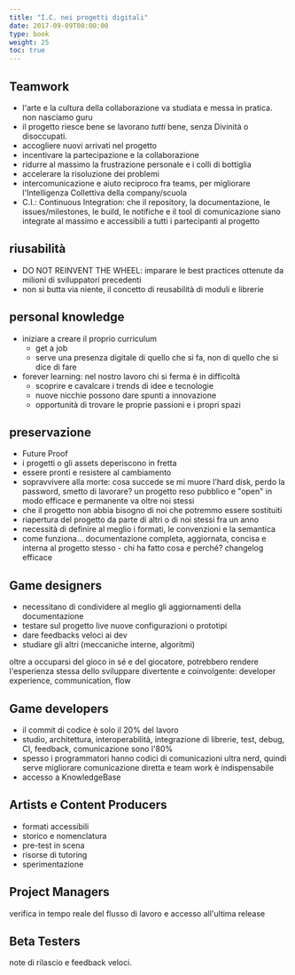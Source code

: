 ```yaml
---
title: "I.C. nei progetti digitali"
date: 2017-09-09T00:00:00
type: book
weight: 25
toc: true
---
```


## Teamwork
- l'arte e la cultura della collaborazione va studiata e messa in pratica. non nasciamo guru
- il progetto riesce bene se lavorano _tutti_ bene, senza Divinità o disoccupati.
- accogliere nuovi arrivati nel progetto
- incentivare la partecipazione e la collaborazione
- ridurre al massimo la frustrazione personale e i colli di bottiglia
- accelerare la risoluzione dei problemi
- intercomunicazione e aiuto reciproco fra teams, per migliorare l'Intelligenza Collettiva della company/scuola
- C.I.: Continuous Integration: che il repository, la documentazione, le issues/milestones, le build, le notifiche e il tool di comunicazione siano integrate al massimo e accessibili a tutti i partecipanti al progetto

## riusabilità
- DO NOT REINVENT THE WHEEL: imparare le best practices ottenute da milioni di sviluppatori precedenti
- non si butta via niente, il concetto di reusabilità di moduli e librerie

## personal knowledge
- iniziare a creare il proprio curriculum
  - get a job
  - serve una presenza digitale di quello che si fa, non di quello che si dice di fare
- forever learning: nel nostro lavoro chi si ferma è in difficoltà
  - scoprire e cavalcare i trends di idee e tecnologie
  - nuove nicchie possono dare spunti a innovazione
  - opportunità di trovare le proprie passioni e i propri spazi

## preservazione
- Future Proof
- i progetti o gli assets deperiscono in fretta
- essere pronti e resistere al cambiamento
- sopravvivere alla morte: cosa succede se mi muore l'hard disk, perdo la password, smetto di lavorare? un progetto reso pubblico e "open" in modo efficace e permanente va oltre noi stessi
- che il progetto non abbia bisogno di noi che potremmo essere sostituiti
- riapertura del progetto da parte di altri o di noi stessi fra un anno
- necessità di definire al meglio i formati, le convenzioni e la semantica
- come funziona... documentazione completa, aggiornata, concisa e interna al progetto stesso - chi ha fatto cosa e perché? changelog efficace

## Game designers
- necessitano di condividere al meglio gli aggiornamenti della documentazione
- testare sul progetto live nuove configurazioni o prototipi
- dare feedbacks veloci ai dev
- studiare gli altri (meccaniche interne, algoritmi)

oltre a occuparsi del gioco in sé e del giocatore,
potrebbero rendere l'esperienza stessa dello sviluppare divertente e coinvolgente: developer experience, communication, flow

## Game developers
- il commit di codice è solo il 20% del lavoro
- studio, architettura, interoperabilità, integrazione di librerie, test, debug, CI, feedback, comunicazione sono l'80%
- spesso i programmatori hanno codici di comunicazioni ultra nerd, quindi serve migliorare comunicazione diretta e team work è indispensabile
- accesso a KnowledgeBase

## Artists e Content Producers
- formati accessibili
- storico e nomenclatura
- pre-test in scena
- risorse di tutoring
- sperimentazione

## Project Managers
verifica in tempo reale del flusso di lavoro e accesso all'ultima release

## Beta Testers
note di rilascio e feedback veloci.
